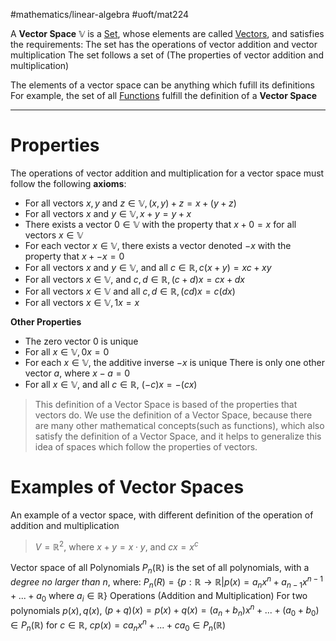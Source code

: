 #mathematics/linear-algebra 
#uoft/mat224 


A **Vector Space** $\mathbb{V}$ is a [Set](../../MAT223/Set.md), whose elements are called [Vectors](../../MAT223/Vector.md), and satisfies the requirements: 
	The set has the operations of vector addition and vector multiplication
	The set follows a set of [](../../MAT223/Vector.md#^a7e263|axioms) (The properties of vector addition and multiplication)

The elements of a vector space can be anything which fufill its definitions
	For example, the set of all [Functions](../../MAT235/Notes/Function.md) fulfill the definition of a **Vector Space**

---
# Properties
The operations of vector addition and multiplication for a vector space must follow the following **axioms**:
- For all vectors $x,y$ and $z\in \mathbb{V}, (x,y)+z=x+(y+z)$
- For all vectors $x$ and $y\in \mathbb{V}, x+y=y+x$
- There exists a vector $0\in \mathbb{V}$ with the property that $x+0=x$ for all vectors $x\in \mathbb{V}$
- For each vector $x\in \mathbb{V}$, there exists a vector denoted $-x$ with the property that $x+-x=0$
- For all vectors $x$ and $y\in \mathbb{V}$, and all $c\in \mathbb{R}, c(x+y)=xc+xy$
- For all vectors $x\in \mathbb{V}$, and $c,d\in \mathbb{R}, (c+d)x=cx+dx$
- For all vectors $x\in \mathbb{V}$ and all $c,d\in \mathbb{R}, (cd)x=c(dx)$
- For all vectors $x\in \mathbb{V},1x=x$

**Other Properties**
- The zero vector $0$ is unique
- For all $x\in \mathbb{V}, 0x=0$
- For each $x\in \mathbb{V}$, the additive inverse $-x$ is unique
	There is only one other vector $a$, where $x-a=0$
- For all $x\in \mathbb{V}$, and all $c\in \mathbb{R}$, $(-c)x=-(cx)$


> This definition of a Vector Space is based of the properties that vectors do. 
> We use the definition of a Vector Space, because there are many other mathematical concepts(such as functions), which also satisfy the definition of a Vector Space, and it helps to generalize this idea of spaces which follow the properties of vectors. 


# Examples of Vector Spaces

An example of a vector space, with different definition of the operation of addition and multiplication

>$V=\mathbb{R}^{2}$, where $x+y=x\cdot y$, and $cx=x^{c}$

Vector space of all Polynomials
$P_{n}(\mathbb{R})$ is the set of all polynomials, with a *degree no larger than $n$*, where:
	$P_{n}(R)=\{p:\mathbb{R}\rightarrow \mathbb{R}|p(x)=a_{n}x^{n}+a_{n-1}x^{n-1}+...+a_{0} \text{ where }a_{i}\in \mathbb{R}\}$
	Operations (Addition and Multiplication)
		For two polynomials $p(x), q(x)$, $(p+q)(x)=p(x)+q(x)=(a_{n}+b_{n})x^{n}+...+(a_{0}+b_{0})\in P_{n}(\mathbb{R})$
		for $c\in \mathbb{R}$, $cp(x)=ca_{n}x^{n}+...+ca_{0}\in P_{n}(\mathbb{R})$
